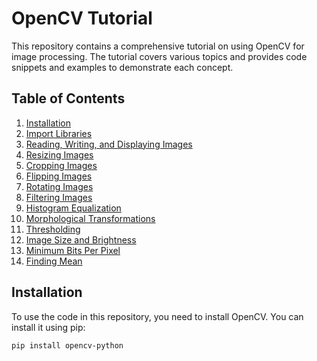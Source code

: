 # OpenCV Tutorial

This repository contains a comprehensive tutorial on using OpenCV for image processing. The tutorial covers various topics and provides code snippets and examples to demonstrate each concept.

## Table of Contents

1. [Installation](#installation)
2. [Import Libraries](#import-libraries)
3. [Reading, Writing, and Displaying Images](#reading-writing-and-displaying-images)
4. [Resizing Images](#resizing-images)
5. [Cropping Images](#cropping-images)
6. [Flipping Images](#flipping-images)
7. [Rotating Images](#rotating-images)
8. [Filtering Images](#filtering-images)
9. [Histogram Equalization](#histogram-equalization)
10. [Morphological Transformations](#morphological-transformations)
11. [Thresholding](#thresholding)
12. [Image Size and Brightness](#image-size-and-brightness)
13. [Minimum Bits Per Pixel](#minimum-bits-per-pixel)
14. [Finding Mean](#finding-mean)

## Installation

To use the code in this repository, you need to install OpenCV. You can install it using pip:

```bash
pip install opencv-python
